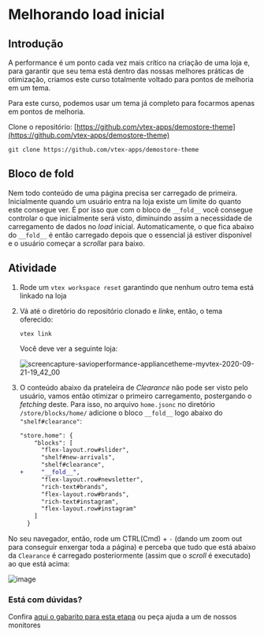 
  # Melhorando load inicial

## Introdução 

A performance é um ponto cada vez mais crítico na criação de uma loja e, para garantir que seu tema está dentro das nossas melhores práticas de otimização, criamos este curso totalmente voltado para pontos de melhoria em um tema. 

Para este curso, podemos usar um tema já completo para focarmos apenas em pontos de melhoria. 

Clone o repositório:
[https://github.com/vtex-apps/demostore-theme](https://github.com/vtex-apps/demostore-theme)

```
git clone https://github.com/vtex-apps/demostore-theme
```

## Bloco de fold

Nem todo conteúdo de uma página precisa ser carregado de primeira. Inicialmente quando um usuário entra na loja existe um limite do quanto este consegue ver. É por isso que com o bloco de `__fold__` você consegue controlar o que inicialmente será visto, diminuindo assim a necessidade de carregamento de dados no *load* inicial. Automaticamente, o que fica abaixo do `__fold__` é então carregado depois que o essencial já estiver disponível e o usuário começar a *scroll*ar para baixo. 



## Atividade

1. Rode um `vtex workspace reset` garantindo que nenhum outro tema está linkado na loja

2. Vá até o diretório do repositório clonado e *link*e, então, o tema oferecido: 

    ```
    vtex link
    ```

    Você deve ver a seguinte loja:

    ![screencapture-savioperformance-appliancetheme-myvtex-2020-09-21-19_42_00](https://user-images.githubusercontent.com/18701182/93828834-91a87980-fc42-11ea-9f84-dd3053822621.png)


3. O conteúdo abaixo da prateleira de *Clearance* não pode ser visto pelo usuário, vamos então otimizar o primeiro carregamento, postergando o *fetching* deste. Para isso, no arquivo `home.jsonc` no diretório `/store/blocks/home/` adicione o bloco `__fold__` logo abaixo do `"shelf#clearance"`: 

    ```diff
    "store.home": {
        "blocks": [
          "flex-layout.row#slider",
          "shelf#new-arrivals",
          "shelf#clearance",
    +     "__fold__",
          "flex-layout.row#newsletter",
          "rich-text#brands",
          "flex-layout.row#brands",
          "rich-text#instagram",
          "flex-layout.row#instagram"
        ]
      }
    ```

No seu navegador, então, rode um CTRL(Cmd) + `-` (dando um zoom out para conseguir enxergar toda a página) e perceba que tudo que está abaixo da `Clearance` é carregado posteriormente (assim que o *scroll* é executado) ao que está acima: 

![image](https://user-images.githubusercontent.com/18701182/93830718-5fe5e180-fc47-11ea-9caf-f7b8a10b0a23.png)




  ### Está com dúvidas?

  Confira [aqui o gabarito para esta etapa](https://vtex-enterprise-group.readme.io/learning/docs/course-store-performance-step01fold-block-answersheet) ou peça ajuda a um de nossos monitores